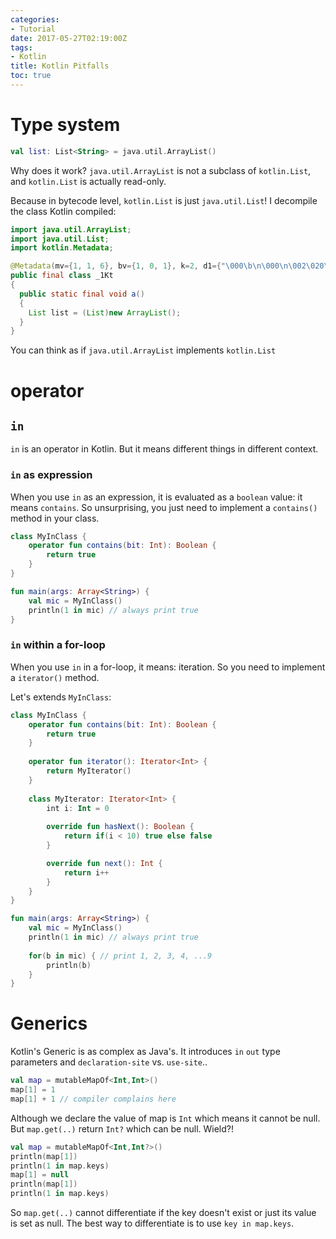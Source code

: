 ```yaml
---
categories:
- Tutorial
date: 2017-05-27T02:19:00Z
tags:
- Kotlin
title: Kotlin Pitfalls
toc: true
---
```


# Type system



```kotlin
val list: List<String> = java.util.ArrayList()
```


Why does it work?
`java.util.ArrayList` is not a subclass of `kotlin.List`, and `kotlin.List` is actually read-only.

Because in bytecode level, `kotlin.List` is just `java.util.List`! I decompile the class Kotlin compiled:



```java
import java.util.ArrayList;
import java.util.List;
import kotlin.Metadata;

@Metadata(mv={1, 1, 6}, bv={1, 0, 1}, k=2, d1={"\000\b\n\000\n\002\020\002\n\000\032\006\020\000\032\0020\001��\006\002"}, d2={"a", "", "kotlin_demo"})
public final class _1Kt
{
  public static final void a()
  {
    List list = (List)new ArrayList();
  }
}
```


You can think as if `java.util.ArrayList` implements `kotlin.List`

# operator

## `in`

`in` is an operator in Kotlin. But it means different things in different context.

### `in` as expression
When you use `in` as an expression, it is evaluated as a `boolean` value: it means `contains`. So unsurprising, you just need to implement a `contains()` method in your class.



```kotlin
class MyInClass {
    operator fun contains(bit: Int): Boolean {
        return true
    }
}

fun main(args: Array<String>) {
    val mic = MyInClass()
    println(1 in mic) // always print true
}
```


### `in` within a for-loop
When you use `in` in a for-loop, it means: iteration. So you need to implement a `iterator()` method.

Let's extends `MyInClass`:



```kotlin
class MyInClass {
    operator fun contains(bit: Int): Boolean {
        return true
    }
    
    operator fun iterator(): Iterator<Int> {
        return MyIterator()
    }
    
    class MyIterator: Iterator<Int> {
        int i: Int = 0
        
        override fun hasNext(): Boolean {
            return if(i < 10) true else false
        }

        override fun next(): Int {
            return i++
        }
    }
}

fun main(args: Array<String>) {
    val mic = MyInClass()
    println(1 in mic) // always print true
    
    for(b in mic) { // print 1, 2, 3, 4, ...9
        println(b)
    }
}
```

# Generics

Kotlin's Generic is as complex as Java's. It introduces `in` `out` type parameters and `declaration-site` vs. `use-site`..

```kotlin
val map = mutableMapOf<Int,Int>()
map[1] = 1
map[1] + 1 // compiler complains here
```

Although we declare the value of map is `Int` which means it cannot be null. But `map.get(..)` return `Int?` which can be null. Wield?!

```kotlin
val map = mutableMapOf<Int,Int?>()
println(map[1])
println(1 in map.keys)
map[1] = null
println(map[1])
println(1 in map.keys)
```

So `map.get(..)` cannot differentiate if the key doesn't exist or just its value is set as null.
The best way to differentiate is to use `key in map.keys`.

 






